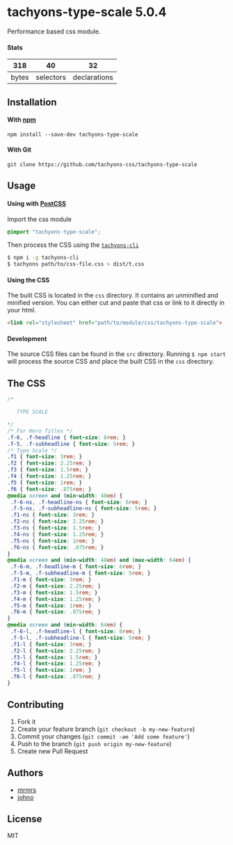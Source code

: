 # tachyons-type-scale 5.0.4

Performance based css module.

#### Stats

318 | 40 | 32
---|---|---
bytes | selectors | declarations

## Installation

#### With [npm](https://npmjs.com)

```
npm install --save-dev tachyons-type-scale
```

#### With Git

```
git clone https://github.com/tachyons-css/tachyons-type-scale
```

## Usage

#### Using with [PostCSS](https://github.com/postcss/postcss)

Import the css module

```css
@import "tachyons-type-scale";
```

Then process the CSS using the [`tachyons-cli`](https://github.com/tachyons-css/tachyons-cli)

```sh
$ npm i -g tachyons-cli
$ tachyons path/to/css-file.css > dist/t.css
```

#### Using the CSS

The built CSS is located in the `css` directory. It contains an unminified and minified version.
You can either cut and paste that css or link to it directly in your html.

```html
<link rel="stylesheet" href="path/to/module/css/tachyons-type-scale">
```

#### Development

The source CSS files can be found in the `src` directory.
Running `$ npm start` will process the source CSS and place the built CSS in the `css` directory.

## The CSS

```css
/*

   TYPE SCALE

*/
/* For Hero Titles */
.f-6, .f-headline { font-size: 6rem; }
.f-5, .f-subheadline { font-size: 5rem; }
/* Type Scale */
.f1 { font-size: 3rem; }
.f2 { font-size: 2.25rem; }
.f3 { font-size: 1.5rem; }
.f4 { font-size: 1.25rem; }
.f5 { font-size: 1rem; }
.f6 { font-size: .875rem; }
@media screen and (min-width: 48em) {
 .f-6-ns, .f-headline-ns { font-size: 6rem; }
 .f-5-ns, .f-subheadline-ns { font-size: 5rem; }
 .f1-ns { font-size: 3rem; }
 .f2-ns { font-size: 2.25rem; }
 .f3-ns { font-size: 1.5rem; }
 .f4-ns { font-size: 1.25rem; }
 .f5-ns { font-size: 1rem; }
 .f6-ns { font-size: .875rem; }
}
@media screen and (min-width: 48em) and (max-width: 64em) {
 .f-6-m, .f-headline-m { font-size: 6rem; }
 .f-5-m, .f-subheadline-m { font-size: 5rem; }
 .f1-m { font-size: 3rem; }
 .f2-m { font-size: 2.25rem; }
 .f3-m { font-size: 1.5rem; }
 .f4-m { font-size: 1.25rem; }
 .f5-m { font-size: 1rem; }
 .f6-m { font-size: .875rem; }
}
@media screen and (min-width: 64em) {
 .f-6-l, .f-headline-l { font-size: 6rem; }
 .f-5-l, .f-subheadline-l { font-size: 5rem; }
 .f1-l { font-size: 3rem; }
 .f2-l { font-size: 2.25rem; }
 .f3-l { font-size: 1.5rem; }
 .f4-l { font-size: 1.25rem; }
 .f5-l { font-size: 1rem; }
 .f6-l { font-size: .875rem; }
}
```

## Contributing

1. Fork it
2. Create your feature branch (`git checkout -b my-new-feature`)
3. Commit your changes (`git commit -am 'Add some feature'`)
4. Push to the branch (`git push origin my-new-feature`)
5. Create new Pull Request

## Authors

* [mrmrs](http://mrmrs.io)
* [johno](http://johnotander.com)

## License

MIT

